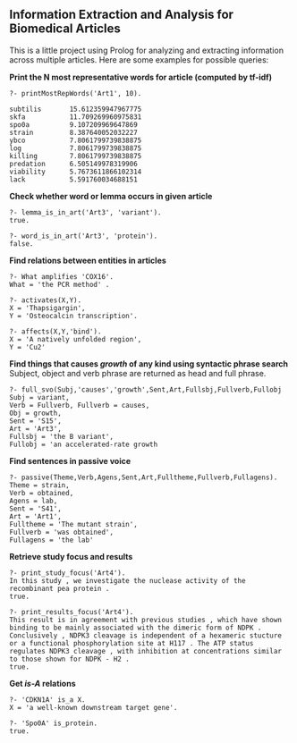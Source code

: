 ## Information Extraction and Analysis for Biomedical Articles



This is a little project using Prolog for analyzing and extracting information across multiple articles. Here are some examples for possible queries:

**Print the N most representative words for article (computed by tf-idf)**

 ```
?- printMostRepWords('Art1', 10).

subtilis       15.612359947967775
skfa           11.709269960975831
spo0a          9.107209969647869
strain         8.387640052032227
ybco           7.8061799739838875
log            7.8061799739838875
killing        7.8061799739838875
predation      6.505149978319906
viability      5.7673611866102314
lack           5.591760034688151
 ```



**Check whether word or lemma occurs in given article**

 ``` 
?- lemma_is_in_art('Art3', 'variant').
true.

?- word_is_in_art('Art3', 'protein').
false.
 ```



 **Find relations between entities in articles**

 ```
?- What amplifies 'COX16'.
What = 'the PCR method' .

?- activates(X,Y).
X = 'Thapsigargin',
Y = 'Osteocalcin transcription'.

?- affects(X,Y,'bind').
X = 'A natively unfolded region',
Y = 'Cu2' 
 ```



**Find things that causes *growth* of any kind using syntactic phrase search** 
Subject, object and verb phrase are returned as head and full phrase.

 ```
?- full_svo(Subj,'causes','growth',Sent,Art,Fullsbj,Fullverb,Fullobj
Subj = variant,
Verb = Fullverb, Fullverb = causes,
Obj = growth,
Sent = 'S15',
Art = 'Art3',
Fullsbj = 'the B variant',
Fullobj = 'an accelerated-rate growth
 ```



**Find sentences in passive voice**

```?- passive(Theme,Verb,Agens,Sent,Art,Fulltheme,Fullverb,Fullagens).
?- passive(Theme,Verb,Agens,Sent,Art,Fulltheme,Fullverb,Fullagens).
Theme = strain,
Verb = obtained,
Agens = lab,
Sent = 'S41',
Art = 'Art1',
Fulltheme = 'The mutant strain',
Fullverb = 'was obtained',
Fullagens = 'the lab' 
```



**Retrieve study focus and results**

 ```
?- print_study_focus('Art4').
In this study , we investigate the nuclease activity of the recombinant pea protein . 
true.

?- print_results_focus('Art4').
This result is in agreement with previous studies , which have shown binding to be mainly associated with the dimeric form of NDPK . 
Conclusively , NDPK3 cleavage is independent of a hexameric stucture or a functional phosphorylation site at H117 . The ATP status regulates NDPK3 cleavage , with inhibition at concentrations similar to those shown for NDPK - H2 . 
true.
 ```



**Get *is-A* relations**

 ```
?- 'CDKN1A' is_a X.
X = 'a well-known downstream target gene'.

?- 'Spo0A' is_protein.
true.
 ```